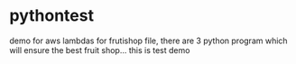 # pythontest
demo for aws lambdas 
for frutishop file, there are 3 python program which will ensure the best fruit shop...
this is test demo
